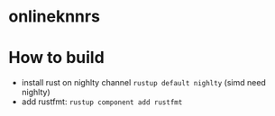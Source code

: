 # onlineknnrs

# How to build

* install rust on nighlty channel `rustup default nighlty` (simd need nighlty)
* add rustfmt: `rustup component add rustfmt`
